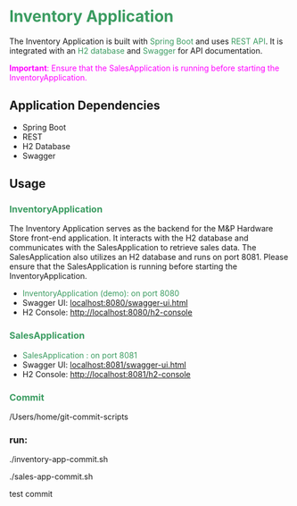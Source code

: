 # <span style="color: #3b9c61">Inventory Application</span>

The Inventory Application is built with <span style="color: #3b9c61">Spring Boot</span> and uses <span style="color: #3b9c61">REST API</span>. It is integrated with an <span style="color: #3b9c61">H2 database</span> and <span style="color: #3b9c61">Swagger</span> for API documentation.

<span style="color: magenta">**Important**: Ensure that the SalesApplication is running before starting the InventoryApplication.</span>



## Application Dependencies

- Spring Boot
- REST
- H2 Database
- Swagger

## Usage

### <span style="color: #3b9c61">InventoryApplication</span>
The Inventory Application serves as the backend for the M&P Hardware Store front-end application. It interacts with the H2 database and communicates with the SalesApplication to retrieve sales data.  The SalesApplication also utilizes an H2 database and runs on port 8081. Please ensure that the SalesApplication is running before starting the InventoryApplication.

- <span style="color: #3b9c61">InventoryApplication (demo): on port 8080</span>
- Swagger UI: [localhost:8080/swagger-ui.html](http://localhost:8080/swagger-ui.html)
- H2 Console: [http://localhost:8080/h2-console](http://localhost:8080/h2-console)
### <span style="color: #3b9c61">SalesApplication</span>





- <span style="color: #3b9c61">SalesApplication : on port 8081</span>
- Swagger UI: [localhost:8081/swagger-ui.html](http://localhost:8081/swagger-ui.html)
- H2 Console: [http://localhost:8081/h2-console](http://localhost:8081/h2-console)



### <span style="color: #3b9c61">Commit</span>
/Users/home/git-commit-scripts  
  
###   run: 

./inventory-app-commit.sh

./sales-app-commit.sh


test commit